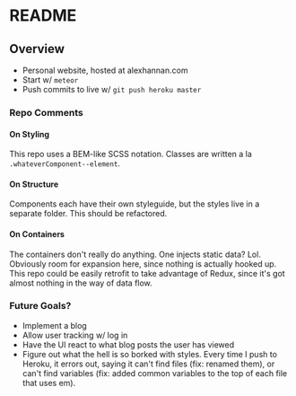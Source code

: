 # README

## Overview
* Personal website, hosted at alexhannan.com
* Start w/ `meteor`
* Push commits to live w/ `git push heroku master`

### Repo Comments

#### On Styling
This repo uses a BEM-like SCSS notation. Classes are written a la `.whateverComponent--element`.

#### On Structure
Components each have their own styleguide, but the styles live in a separate folder. This should be refactored.

#### On Containers
The containers don't really do anything. One injects static data? Lol. Obviously room for expansion here, since nothing is actually hooked up. This repo could be easily retrofit to take advantage of Redux, since it's got almost nothing in the way of data flow.

### Future Goals?

* Implement a blog
* Allow user tracking w/ log in
* Have the UI react to what blog posts the user has viewed
* Figure out what the hell is so borked with styles. Every time I push to Heroku, it errors out, saying it can't find files (fix: renamed them), or can't find variables (fix: added common variables to the top of each file that uses em).
